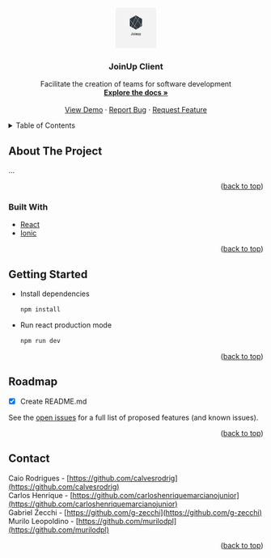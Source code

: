 <!-- Improved compatibility of back to top link: See: https://github.com/joinup-organization/joinup-client/pull/73 -->

<a name="readme-top"></a>

<!--
*** Thanks for checking out the Best-README-Template. If you have a suggestion
*** that would make this better, please fork the repo and create a pull request
*** or simply open an issue with the tag "enhancement".
*** Don't forget to give the project a star!
*** Thanks again! Now go create something AMAZING! :D
-->

<!-- PROJECT LOGO -->
<br />
<div align="center">
  <a href="https://github.com/joinup-organization/joinup-client">
    <img src="images/logo.png" alt="Logo" width="80" height="80">
  </a>

  <h3 align="center">JoinUp Client</h3>

  <p align="center">
    Facilitate the creation of teams for software development
    <br />
    <a href="https://github.com/joinup-organization/joinup-client"><strong>Explore the docs »</strong></a>
    <br />
    <br />
    <a href="https://github.com/joinup-organization/joinup-client">View Demo</a>
    ·
    <a href="https://github.com/joinup-organization/joinup-client/issues">Report Bug</a>
    ·
    <a href="https://github.com/joinup-organization/joinup-client/issues">Request Feature</a>
  </p>
</div>

<!-- TABLE OF CONTENTS -->
<details>
  <summary>Table of Contents</summary>
  <ol>
    <li>
      <a href="#about-the-project">About The Project</a>
      <ul>
        <li><a href="#built-with">Built With</a></li>
      </ul>
    </li>
    <li><a href="#getting-started">Getting Started</a></li>
    <li><a href="#roadmap">Roadmap</a></li>
    <li><a href="#contact">Contact</a></li>
  </ol>
</details>

<!-- ABOUT THE PROJECT -->

## About The Project

...

<p align="right">(<a href="#readme-top">back to top</a>)</p>

### Built With

- [React](https://pt-br.reactjs.org/)
- [Ionic](https://ionicframework.com/)

<p align="right">(<a href="#readme-top">back to top</a>)</p>

<!-- GETTING STARTED -->

## Getting Started

- Install dependencies
  ```sh
  npm install
  ```

- Run react production mode
  ```sh
  npm run dev
  ```

<p align="right">(<a href="#readme-top">back to top</a>)</p>

<!-- ROADMAP -->

## Roadmap

- [x] Create README.md

See the [open issues](https://github.com/joinup-organization/joinup-client/issues) for a full list of proposed features (and known issues).

<p align="right">(<a href="#readme-top">back to top</a>)</p>

<!-- CONTACT -->

## Contact

Caio Rodrigues - [https://github.com/calvesrodrig](https://github.com/calvesrodrig)<br>
Carlos Henrique - [https://github.com/carloshenriquemarcianojunior](https://github.com/carloshenriquemarcianojunior)<br>
Gabriel Zecchi - [https://github.com/g-zecchi](https://github.com/g-zecchi)<br>
Murilo Leopoldino - [https://github.com/murilodpl](https://github.com/murilodpl)

<p align="right">(<a href="#readme-top">back to top</a>)</p>